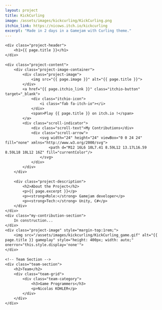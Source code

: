 ```yaml
---
layout: project
title: KickCurling
image: /assets/images/kickcurling/KickCurling.png
itchio_link: https://nicows.itch.io/kickcurling
excerpt: "Made in 2 days in a Gamejam with Curling theme."
---
```


<div class="project-container">
    <!-- Animated background elements -->
    <div class="project-bg-patterns">
        <div class="geometric-pattern"></div>
        <div class="particle-field"></div>
    </div>

    <div class="project-header">
        <h1>{{ page.title }}</h1>
    </div>
    
    <div class="project-content">
        <div class="project-image-container">
            <div class="project-image">
                <img src="{{ page.image }}" alt="{{ page.title }}">
            </div>
            <a href="{{ page.itchio_link }}" class="itchio-button" target="_blank">
                <div class="itchio-icon">
                    <i class="fab fa-itch-io"></i>
                </div>
                <span>Play {{ page.title }} on itch.io !</span>
            </a>
            <div class="scroll-indicator">
                <div class="scroll-text">My Contributions</div>
                <div class="scroll-arrow">
                    <svg width="24" height="24" viewBox="0 0 24 24" fill="none" xmlns="http://www.w3.org/2000/svg">
                        <path d="M12 16L6 10L7.41 8.59L12 13.17L16.59 8.59L18 10L12 16Z" fill="currentColor"/>
                    </svg>
                </div>
            </div>
        </div>
        
        <div class="project-description">
            <h2>About the Project</h2>
            <p>{{ page.excerpt }}</p>
            <p><strong>Role:</strong> Gamejam developer</p>
            <p><strong>Tech:</strong> Unity, C#</p>
        </div>
    </div>
    <div class="my-contribution-section">
        In construction...
    </div>
    <div class="project-image" style="margin-top:1rem;">
        <img src="/assets/images/kickcurling/KickCurling_game.gif" alt="{{ page.title }} gameplay" style="height: 400px; width: auto;" onerror="this.style.display='none'">
    </div>

    <!-- Team Section -->
    <div class="team-section">
        <h2>Team</h2>
        <div class="team-grid">
            <div class="team-category">
                <h3>Game Programmers</h3>
                <p>Nicolas KOHLER</p>
            </div>
        </div>
    </div>
</div>
